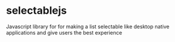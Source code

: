 # selectablejs
Javascript library for for making a list selectable like desktop native applications and give users the best experience
